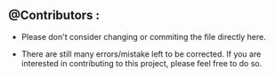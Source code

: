## @Contributors :

- Please don't consider changing or commiting the file directly here.

- There are still many errors/mistake left to be corrected. If you are interested in contributing to this project, please feel free to do so.
